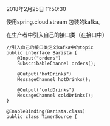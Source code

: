 2018年2月25日 11:50:30

使用spring.cloud.stream 包装的kafka。

在生产者中引入自己的接口类（在接口中）

```
//引入自己的接口类定义kafka中的topic
public interface Barista {
    @Input("orders")
    SubscribableChannel orders();

    @Output("hotDrinks")
    MessageChannel hotDrinks();

    @Output("coldDrinks")
    MessageChannel coldDrinks();
}
```

```
@EnableBinding(Barista.class)
public class TimerSource {
```



